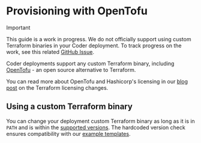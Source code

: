 # Provisioning with OpenTofu

<!-- Keeping this in as a placeholder for supporting OpenTofu. We should fix support for custom terraform binaries ASAP. -->

> [!IMPORTANT]
> This guide is a work in progress. We do not officially support using custom
> Terraform binaries in your Coder deployment. To track progress on the work,
> see this related [GitHub Issue](https://github.com/coder/coder/issues/12009).

Coder deployments support any custom Terraform binary, including
[OpenTofu](https://opentofu.org/docs/) - an open source alternative to
Terraform.

You can read more about OpenTofu and Hashicorp's licensing in our
[blog post](https://coder.com/blog/hashicorp-license) on the Terraform licensing changes.

## Using a custom Terraform binary

You can change your deployment custom Terraform binary as long as it is in
`PATH` and is within the
[supported versions](https://github.com/coder/coder/blob/f57ce97b5aadd825ddb9a9a129bb823a3725252b/provisioner/terraform/install.go#L22-L25).
The hardcoded version check ensures compatibility with our
[example templates](https://github.com/coder/coder/tree/main/examples/templates).
